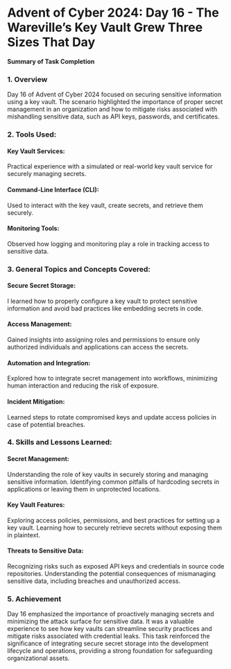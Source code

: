 # Advent of Cyber 2024: Day 16 - The Wareville’s Key Vault Grew Three Sizes That Day

**Summary of Task Completion**

### 1. Overview
Day 16 of Advent of Cyber 2024 focused on securing sensitive information using a key vault. The scenario highlighted the importance of proper secret management in an organization and how to mitigate risks associated with mishandling sensitive data, such as API keys, passwords, and certificates.

### 2. Tools Used:
#### Key Vault Services:
Practical experience with a simulated or real-world key vault service for securely managing secrets.
#### Command-Line Interface (CLI):
Used to interact with the key vault, create secrets, and retrieve them securely.
#### Monitoring Tools:
Observed how logging and monitoring play a role in tracking access to sensitive data.

### 3. General Topics and Concepts Covered:
#### Secure Secret Storage:
I learned how to properly configure a key vault to protect sensitive information and avoid bad practices like embedding secrets in code.
#### Access Management:
Gained insights into assigning roles and permissions to ensure only authorized individuals and applications can access the secrets.
#### Automation and Integration:
Explored how to integrate secret management into workflows, minimizing human interaction and reducing the risk of exposure.
#### Incident Mitigation:
Learned steps to rotate compromised keys and update access policies in case of potential breaches.

### 4. Skills and Lessons Learned:
#### Secret Management:
Understanding the role of key vaults in securely storing and managing sensitive information.
Identifying common pitfalls of hardcoding secrets in applications or leaving them in unprotected locations.
#### Key Vault Features:
Exploring access policies, permissions, and best practices for setting up a key vault.
Learning how to securely retrieve secrets without exposing them in plaintext.
#### Threats to Sensitive Data:
Recognizing risks such as exposed API keys and credentials in source code repositories.
Understanding the potential consequences of mismanaging sensitive data, including breaches and unauthorized access.

### 5. Achievement
Day 16 emphasized the importance of proactively managing secrets and minimizing the attack surface for sensitive data. It was a valuable experience to see how key vaults can streamline security practices and mitigate risks associated with credential leaks. This task reinforced the significance of integrating secure secret storage into the development lifecycle and operations, providing a strong foundation for safeguarding organizational assets.
